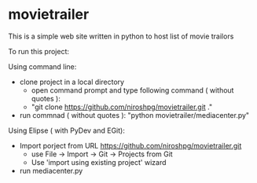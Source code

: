 # movietrailer
This is a simple web site written in python to host list of movie trailors

To run this project:

Using command line:

- clone project in a local directory 
  - open command prompt and type following command ( without quotes ):
  -  "git clone https://github.com/niroshpg/movietrailer.git ."
- run commnad ( without quotes ): "python movietrailer/mediacenter.py"

Using Elipse ( with PyDev and EGit):
- Import porject from URL https://github.com/niroshpg/movietrailer.git 
  - use File -> Import -> Git -> Projects from Git
  - Use 'import using existing project' wizard
- run mediacenter.py
